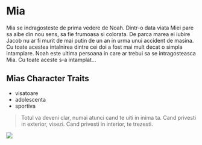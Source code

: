 # Mia 
Mia se indragosteste de prima vedere de Noah.
Dintr-o data viata Miei pare sa aibe din nou sens, sa fie frumoasa si colorata. 
De parca marea ei iubire Jacob nu ar fi murit de mai putin de un an in urma unui accident de masina.
Cu toate acestea intalnirea dintre cei doi a fost mai mult decat o simpla intamplare.
Noah este ultima persoana in care ar trebui sa se intragosteasca Mia. Cu toate aceste s-a intamplat...

## Mias Character Traits
* visatoare
* adolescenta
* sportiva


> Totul va deveni clar, numai atunci cand te uiti in inima ta.
> Cand privesti in exterior, visezi. Cand privesti in interior, te trezesti.


<img src="https://yulicereads.files.wordpress.com/2017/08/cropped-banner-wordpress-neu.jpg"/>
